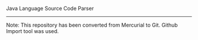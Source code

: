 Java Language Source Code Parser

---

Note: This repository has been converted from 
Mercurial to Git. Github Import tool was used.
